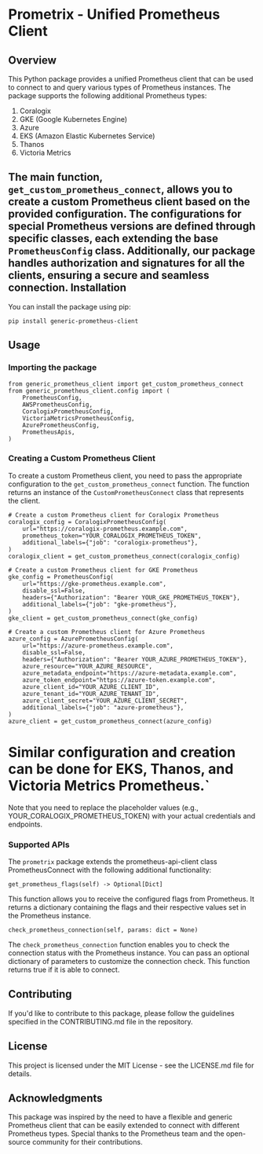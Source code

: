 Prometrix - Unified Prometheus Client
======================================================

Overview
--------

This Python package provides a unified Prometheus client that can be used to connect to and query various types of Prometheus instances. The package supports the following additional Prometheus types:

1.  Coralogix
2.  GKE (Google Kubernetes Engine)
3.  Azure
4.  EKS (Amazon Elastic Kubernetes Service)
5.  Thanos
6.  Victoria Metrics

The main function, `get_custom_prometheus_connect`, allows you to create a custom Prometheus client based on the provided configuration. The configurations for special Prometheus versions are defined through specific classes, each extending the base `PrometheusConfig` class. Additionally, our package handles authorization and signatures for all the clients, ensuring a secure and seamless connection.
Installation
------------

You can install the package using pip:

```
pip install generic-prometheus-client
```

Usage
-----

### Importing the package

```
from generic_prometheus_client import get_custom_prometheus_connect
from generic_prometheus_client.config import (
    PrometheusConfig,
    AWSPrometheusConfig,
    CoralogixPrometheusConfig,
    VictoriaMetricsPrometheusConfig,
    AzurePrometheusConfig,
    PrometheusApis,
)
```

### Creating a Custom Prometheus Client

To create a custom Prometheus client, you need to pass the appropriate configuration to the `get_custom_prometheus_connect` function. The function returns an instance of the `CustomPrometheusConnect` class that represents the client.

```
# Create a custom Prometheus client for Coralogix Prometheus
coralogix_config = CoralogixPrometheusConfig(
    url="https://coralogix-prometheus.example.com",
    prometheus_token="YOUR_CORALOGIX_PROMETHEUS_TOKEN",
    additional_labels={"job": "coralogix-prometheus"},
)
coralogix_client = get_custom_prometheus_connect(coralogix_config)

# Create a custom Prometheus client for GKE Prometheus
gke_config = PrometheusConfig(
    url="https://gke-prometheus.example.com",
    disable_ssl=False,
    headers={"Authorization": "Bearer YOUR_GKE_PROMETHEUS_TOKEN"},
    additional_labels={"job": "gke-prometheus"},
)
gke_client = get_custom_prometheus_connect(gke_config)

# Create a custom Prometheus client for Azure Prometheus
azure_config = AzurePrometheusConfig(
    url="https://azure-prometheus.example.com",
    disable_ssl=False,
    headers={"Authorization": "Bearer YOUR_AZURE_PROMETHEUS_TOKEN"},
    azure_resource="YOUR_AZURE_RESOURCE",
    azure_metadata_endpoint="https://azure-metadata.example.com",
    azure_token_endpoint="https://azure-token.example.com",
    azure_client_id="YOUR_AZURE_CLIENT_ID",
    azure_tenant_id="YOUR_AZURE_TENANT_ID",
    azure_client_secret="YOUR_AZURE_CLIENT_SECRET",
    additional_labels={"job": "azure-prometheus"},
)
azure_client = get_custom_prometheus_connect(azure_config)
```

# Similar configuration and creation can be done for EKS, Thanos, and Victoria Metrics Prometheus.`

Note that you need to replace the placeholder values (e.g., YOUR_CORALOGIX_PROMETHEUS_TOKEN) with your actual credentials and endpoints.

### Supported APIs

The `prometrix` package extends the prometheus-api-client class PrometheusConnect with the following additional functionality:

```
get_prometheus_flags(self) -> Optional[Dict]
```
This function allows you to receive the configured flags from Prometheus. It returns a dictionary containing the flags and their respective values set in the Prometheus instance.

```
check_prometheus_connection(self, params: dict = None)
```
The `check_prometheus_connection` function enables you to check the connection status with the Prometheus instance. You can pass an optional dictionary of parameters to customize the connection check. This function returns true if it is able to connect.


Contributing
------------

If you'd like to contribute to this package, please follow the guidelines specified in the CONTRIBUTING.md file in the repository.

License
-------

This project is licensed under the MIT License - see the LICENSE.md file for details.

Acknowledgments
---------------

This package was inspired by the need to have a flexible and generic Prometheus client that can be easily extended to connect with different Prometheus types. Special thanks to the Prometheus team and the open-source community for their contributions.
